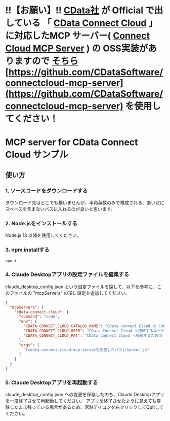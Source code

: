 # !!【お願い】!!  [CData社](https://www.cdata.com/jp/) が Official で出している 「 [CData Connect Cloud](https://www.cdata.com/jp/cloud/) 」に対応したMCP サーバー( [Connect Cloud MCP Server](https://github.com/CDataSoftware/connectcloud-mcp-server) ) の OSS実装がありますので [そちら](https://github.com/CDataSoftware/connectcloud-mcp-server) [https://github.com/CDataSoftware/connectcloud-mcp-server](https://github.com/CDataSoftware/connectcloud-mcp-server) を使用してください！

# MCP server for CData Connect Cloud サンプル

## 使い方

### 1. ソースコードをダウンロードする

ダウンロード先はどこでも構いませんが、半角英数のみで構成される、あいだにスペースを含まないパスに入れるのが良いと思います。

### 2. Node.jsをインストールする

Node.js 18 以降を使用してください。

### 3. npm installする

```bash
npm i
```

### 4. Claude Desktopアプリの設定ファイルを編集する

claude_desktop_config.json という設定ファイルを探して、以下を参考に、このファイルの "mcpServers" の項に設定を追加してください。

```json
{
  "mcpServers": {
    "cdata-connect-cloud": {
      "command": "node",
      "env": {
        "CDATA_CONNECT_CLOUD_CATALOG_NAME": "CData Connect Cloud の Connection Name",
        "CDATA_CONNECT_CLOUD_USER": "CData Connect Cloud へ接続するユーザー名",
        "CDATA_CONNECT_CLOUD_PAT": "CData Connect Cloud へ接続するための PAT"
      },
      "args": [
        "[cdata-connect-cloud-mcp-serverを配置したパス]/server.js"
      ]
    }
  }
}
```

### 5. Claude Desktopアプリを再起動する

claude_desktop_config.json への変更を保存したのち、Claude Desktopアプリを一度終了させて再起動してください。
アプリを終了させたように見えても常駐したまま残っている場合があるため、常駐アイコンを右クリックしてQuitしてください。

